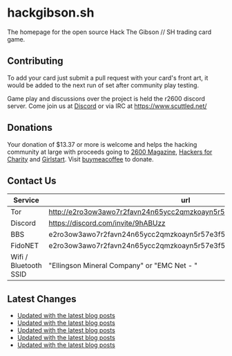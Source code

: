 # hackgibson.sh
The homepage for the open source Hack The Gibson // SH trading card game.


## Contributing

To add your card just submit a pull request with your card's front art, it would be added to the next run of set after community play testing.

Game play and discussions over the project is held the r2600 discord server. Come join us at [Discord](https://discord.com/invite/9hABUzz) or via IRC at https://www.scuttled.net/


## Donations

Your donation of $13.37 or more is welcome and helps the hacking community at large with proceeds going to [2600 Magazine](https://2600.com/), [Hackers for Charity](https://hackersforcharity.org) and [Girlstart](https://girlstart.org).  Visit [buymeacoffee](https://www.buymeacoffee.com/hackgibson.sh) to donate.


## Contact Us

Service | url
-|-
Tor | http://e2ro3ow3awo7r2favn24n65ycc2qmzkoayn5r57e3f56nvjwdcgg32ad.onion
Discord | https://discord.com/invite/9hABUzz
BBS | e2ro3ow3awo7r2favn24n65ycc2qmzkoayn5r57e3f56nvjwdcgg32ad.onion:23
FidoNET | e2ro3ow3awo7r2favn24n65ycc2qmzkoayn5r57e3f56nvjwdcgg32ad.onion:24554
Wifi / Bluetooth SSID | "Ellingson Mineral Company" or "EMC Net - <fidonet address>"

## Latest Changes
<!-- BLOG-POST-LIST:START -->
- [Updated with the latest blog posts](https://github.com/DFW2600/hackgibson.sh/commit/811af1c78dce0b833780c6b68fe8a35e9d4c73b3)
- [Updated with the latest blog posts](https://github.com/DFW2600/hackgibson.sh/commit/e4424afd30fac3bf637b587e1e9b0308bedda846)
- [Updated with the latest blog posts](https://github.com/DFW2600/hackgibson.sh/commit/f02a54f8fb8510c23e9b0aeadcc8d286a37461b7)
- [Updated with the latest blog posts](https://github.com/DFW2600/hackgibson.sh/commit/73d2010c6b4bdb12149e987298ecb99a7799e0dd)
- [Updated with the latest blog posts](https://github.com/DFW2600/hackgibson.sh/commit/ac1ccb8d175f53e7480e9e55e794dcc2115a966a)
<!-- BLOG-POST-LIST:END -->
